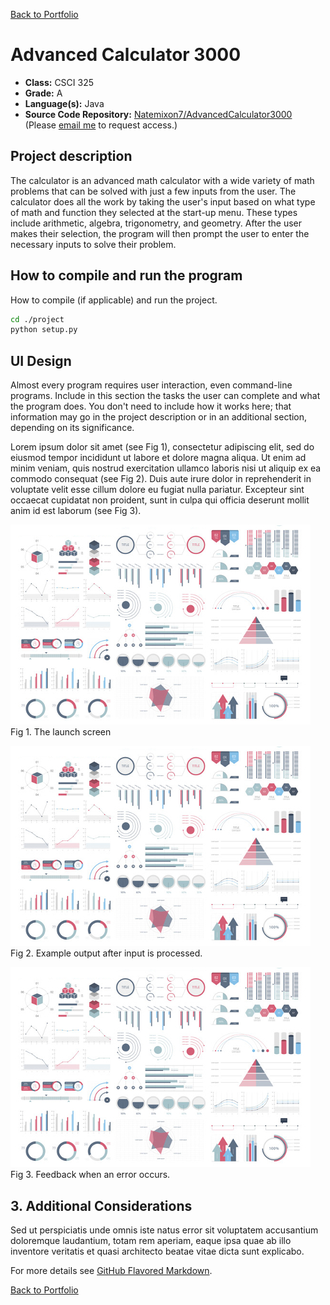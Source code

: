 [Back to Portfolio](./)

Advanced Calculator 3000
===============

-   **Class:** CSCI 325
-   **Grade:** A
-   **Language(s):** Java
-   **Source Code Repository:** [Natemixon7/AdvancedCalculator3000](https://github.com/Natemixon7/AdvancedCalculator3000)  
    (Please [email me](mailto:NRMixon@csustudent.net?subject=GitHub%20Access) to request access.)

## Project description

The calculator is an advanced math calculator with a wide variety of math problems that can be solved with just a few inputs from the user. The calculator does all the work by taking the user's input based on what type of math and function they selected at the start-up menu. These types include arithmetic, algebra, trigonometry, and geometry. After the user makes their selection, the program will then prompt the user to enter the necessary inputs to solve their problem.

## How to compile and run the program

How to compile (if applicable) and run the project.

```bash
cd ./project
python setup.py
```

## UI Design

Almost every program requires user interaction, even command-line programs. Include in this section the tasks the user can complete and what the program does. You don't need to include how it works here; that information may go in the project description or in an additional section, depending on its significance.

Lorem ipsum dolor sit amet (see Fig 1), consectetur adipiscing elit, sed do eiusmod tempor incididunt ut labore et dolore magna aliqua. Ut enim ad minim veniam, quis nostrud exercitation ullamco laboris nisi ut aliquip ex ea commodo consequat (see Fig 2). Duis aute irure dolor in reprehenderit in voluptate velit esse cillum dolore eu fugiat nulla pariatur. Excepteur sint occaecat cupidatat non proident, sunt in culpa qui officia deserunt mollit anim id est laborum (see Fig 3).

![screenshot](images/dummy_thumbnail.jpg)  
Fig 1. The launch screen

![screenshot](images/dummy_thumbnail.jpg)  
Fig 2. Example output after input is processed.

![screenshot](images/dummy_thumbnail.jpg)  
Fig 3. Feedback when an error occurs.

## 3. Additional Considerations

Sed ut perspiciatis unde omnis iste natus error sit voluptatem accusantium doloremque laudantium, totam rem aperiam, eaque ipsa quae ab illo inventore veritatis et quasi architecto beatae vitae dicta sunt explicabo. 

For more details see [GitHub Flavored Markdown](https://guides.github.com/features/mastering-markdown/).

[Back to Portfolio](./)
